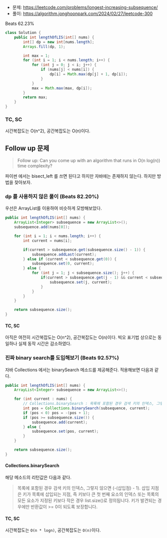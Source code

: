 - 문제: https://leetcode.com/problems/longest-increasing-subsequence/
- 풀이: https://algorithm.jonghoonpark.com/2024/02/27/leetcode-300

Beats 62.23%

```java
class Solution {
    public int lengthOfLIS(int[] nums) {
        int[] dp = new int[nums.length];
        Arrays.fill(dp, 1);

        int max = 1;
        for (int i = 1; i < nums.length; i++) {
            for (int j = 0; j < i; j++) {
                if (nums[j] < nums[i]) {
                    dp[i] = Math.max(dp[j] + 1, dp[i]);
                }
            }
            max = Math.max(max, dp[i]);
        }
        return max;
    }
}
```

### TC, SC

시간복잡도는 O(n^2), 공간복잡도는 O(n)이다.

## Follow up 문제

> Follow up: Can you come up with an algorithm that runs in O(n log(n)) time complexity?

파이썬 에서는 bisect_left 를 쓰면 된다고 하지만 자바에는 존재하지 않는다. 하지만 방법을 찾아보자.

### dp 를 사용하지 않은 풀이 (Beats 82.20%)

우선은 ArrayList를 이용하여 비슷하게 모방해보았다.

```java
public int lengthOfLIS(int[] nums) {
    ArrayList<Integer> subsequence = new ArrayList<>();
    subsequence.add(nums[0]);

    for (int i = 1; i < nums.length; i++) {
        int current = nums[i];

        if(current > subsequence.get(subsequence.size() - 1)) {
            subsequence.addLast(current);
        } else if (current < subsequence.get(0)) {
            subsequence.set(0, current);
        } else {
            for (int j = 1; j < subsequence.size(); j++) {
                if(current > subsequence.get(j - 1) && current < subsequence.get(j)) {
                    subsequence.set(j, current);
                }
            }
        }
    }

    return subsequence.size();
}
```

#### TC, SC

아직은 여전히 시간복잡도는 O(n^2), 공간복잡도는 O(n)이다.
빅오 표기법 상으로는 동일하나 실제 동작 시간은 감소하였다.

### 진짜 binary search를 도입해보기 (Beats 92.57%)

자바 Collections 에서는 binarySearch 메소드를 제공해준다.
적용해보면 다음과 같다.

```java
public int lengthOfLIS(int[] nums) {
    ArrayList<Integer> subsequence = new ArrayList<>();

    for (int current : nums) {
        // Collections.binarySearch : 목록에 포함된 경우 검색 키의 인덱스, 그렇지 않으면 (-(삽입점) - 1) 을 반환함.
        int pos = Collections.binarySearch(subsequence, current);
        if (pos < 0) pos = -(pos + 1);
        if (pos >= subsequence.size()) {
            subsequence.add(current);
        } else {
            subsequence.set(pos, current);
        }
    }

    return subsequence.size();
}
```

#### Collections.binarySearch

해당 메소드의 리턴값은 다음과 같다.

> 목록에 포함된 경우 검색 키의 인덱스, 그렇지 않으면 (-(삽입점) - 1).
> 삽입 지점은 키가 목록에 삽입되는 지점, 즉 키보다 큰 첫 번째 요소의 인덱스 또는 목록의 모든 요소가 지정된 키보다 작은 경우 list.size()로 정의됩니다.
> 키가 발견되는 경우에만 반환값이 >= 0이 되도록 보장합니다.

#### TC, SC

시간복잡도는 `O(n * logn)`, 공간복잡도는 `O(n)`이다.
